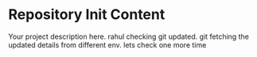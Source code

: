 Repository Init Content
=======================

Your project description here. rahul
checking git updated.
git fetching the updated details from different env.
lets check one more time
